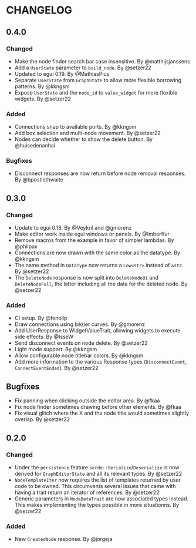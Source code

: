 # CHANGELOG

## 0.4.0

### Changed
- Make the node finder search bar case insensitive. By @matthijsjanssens
- Add a `UserState` parameter to `build_node`. By @setzer22
- Updated to egui 0.19. By @MathiasPius
- Separate `UserState` from `GraphState` to allow more flexible borrowing patterns. By @kkngsm
- Expose `UserState` and the `node_id` to `value_widget` for more flexible widgets. By @setzer22

### Added
- Connections snap to available ports. By @kkngsm
- Add box selection and multi-node movement. By @setzer22
- Nodes can decide whether to show the delete button. By @huisedenanhai

### Bugfixes
- Disconnect responses are now return before node removal responses. By @bpostlethwaite

## 0.3.0

### Changed
- Update to egui 0.18. By @Veykril and @gmorenz
- Make editor work inside egui windows or panels. By @Imberflur
- Remove macros from the example in favor of simpler lambdas. By @philpax
- Connections are now drawn with the same color as the datatype. By @kkngsm
- The name method in `DataType` now returns a `Cow<str>` instead of `&str`. By @setzer22
- The `DeleteNode` response is now split into `DeleteNodeUi` and
  `DeleteNodeFull`, the latter including all the data for the deleted node. By @setzer22

### Added
- CI setup. By @fenollp
- Draw connections using bézier curves. By @gmorenz
- Add UserResponse to WidgetValueTrait, allowing widgets to execute side effects. By @IsseW
- Send disconnect events on node delete. By @setzer22
- Light mode support. By @kkngsm
- Allow configurable node titlebar colors. By @kkngsm
- Add more information to the various Response types (`DisconnectEvent`, `ConnectEventEnded`). By @setzer22

## Bugfixes
- Fix panning when clicking outside the editor area. By @fkaa
- Fix node finder sometimes drawing before other elements. By @fkaa
- Fix visual glitch where the X and the node title would sometimes slightly overlap. By @setzer22


## 0.2.0

### Changed
- Under the `persistence` feature `serde::Serialize`/`Deserialize` is now
  derived for `GraphEditorState` and all its relevant types. By @setzer22
- `NodeTemplateIter` now requires the list of templates returned by user code to
  be owned. This circumvents several issues that came with having a trait return
  an iterator of references. By @setzer22
- Generic parameters in `NodeDataTrait` are now associated types instead. This
  makes implementing the types possible in more situationns. By @setzer22

### Added
- New `CreatedNode` response. By @jorgeja
